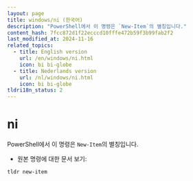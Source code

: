 ```yaml
---
layout: page
title: windows/ni (한국어)
description: "PowerShell에서 이 명령은 `New-Item`의 별칭입니다."
content_hash: 7fcc872d1f22ecccd10fffe472b59f3b99fab2f2
last_modified_at: 2024-11-16
related_topics:
  - title: English version
    url: /en/windows/ni.html
    icon: bi bi-globe
  - title: Nederlands version
    url: /nl/windows/ni.html
    icon: bi bi-globe
tldri18n_status: 2
---
```

# ni

PowerShell에서 이 명령은 `New-Item`의 별칭입니다.

- 원본 명령에 대한 문서 보기:

`tldr new-item`
